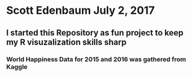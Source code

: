 # Scott Edenbaum July 2, 2017
## I started this Repository as fun project to keep my R visuzalization skills sharp
### World Happiness Data for 2015 and 2016 was gathered from Kaggle
